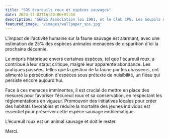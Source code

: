 ```yaml
---
title: "SOS écureuils roux et espèces sauvages"
date: 2023-11-03T16:30:00+01:00
description: "SERES Association loi 1901, et le Club CPN. Les Goupils d'Halatte"
featured_image: '/images/wallpaper_sos.jpg'
---
```

L'impact de l'activité humaine sur la faune sauvage est alarmant, avec une estimation de 25% des espèces animales menacées de disparition d'ici la prochaine décennie. 

Le mépris historique envers certaines espèces, tel que l'écureuil roux, a contribué à leur statut critique, malgré leur apparente abondance. Les pratiques passées, telles que la gestion de la faune par les chasseurs, ont alimenté la persécution d'espèces sous prétexte de nuisibilité, un fléau qui persiste encore aujourd'hui. 

Face à ces menaces imminentes, il est crucial de mettre en place des mesures pour favoriser l'écureuil roux et sa conservation, en respectant les réglementations en vigueur. Promouvoir des initiatives locales pour créer des habitats favorables et réduire la mortalité des jeunes individus est essentiel pour préserver cette espèce sauvage emblématique.

L’écureuil roux est un animal sauvage et doit le rester.

Merci.